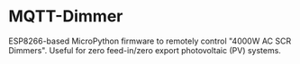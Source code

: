 # MQTT-Dimmer
ESP8266-based MicroPython firmware to remotely control "4000W AC SCR Dimmers". Useful for zero feed-in/zero export photovoltaic (PV) systems.
